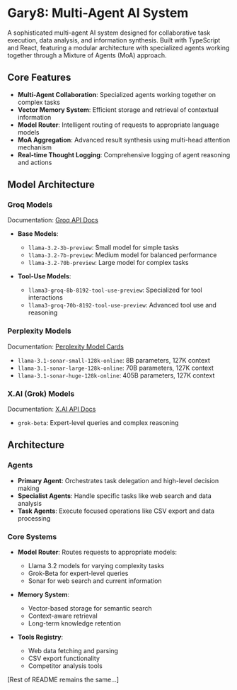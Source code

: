 # Gary8: Multi-Agent AI System

A sophisticated multi-agent AI system designed for collaborative task execution, data analysis, and information synthesis. Built with TypeScript and React, featuring a modular architecture with specialized agents working together through a Mixture of Agents (MoA) approach.

## Core Features

- **Multi-Agent Collaboration**: Specialized agents working together on complex tasks
- **Vector Memory System**: Efficient storage and retrieval of contextual information
- **Model Router**: Intelligent routing of requests to appropriate language models
- **MoA Aggregation**: Advanced result synthesis using multi-head attention mechanism
- **Real-time Thought Logging**: Comprehensive logging of agent reasoning and actions

## Model Architecture

### Groq Models
Documentation: [Groq API Docs](https://console.groq.com/docs/models)

- **Base Models**:
  - `llama-3.2-3b-preview`: Small model for simple tasks
  - `llama-3.2-7b-preview`: Medium model for balanced performance
  - `llama-3.2-70b-preview`: Large model for complex tasks

- **Tool-Use Models**:
  - `llama3-groq-8b-8192-tool-use-preview`: Specialized for tool interactions
  - `llama3-groq-70b-8192-tool-use-preview`: Advanced tool use and reasoning

### Perplexity Models
Documentation: [Perplexity Model Cards](https://docs.perplexity.ai/guides/model-cards)

- `llama-3.1-sonar-small-128k-online`: 8B parameters, 127K context
- `llama-3.1-sonar-large-128k-online`: 70B parameters, 127K context
- `llama-3.1-sonar-huge-128k-online`: 405B parameters, 127K context

### X.AI (Grok) Models
Documentation: [X.AI API Docs](https://docs.x.ai/api)

- `grok-beta`: Expert-level queries and complex reasoning

## Architecture

### Agents

- **Primary Agent**: Orchestrates task delegation and high-level decision making
- **Specialist Agents**: Handle specific tasks like web search and data analysis
- **Task Agents**: Execute focused operations like CSV export and data processing

### Core Systems

- **Model Router**: Routes requests to appropriate models:
  - Llama 3.2 models for varying complexity tasks
  - Grok-Beta for expert-level queries
  - Sonar for web search and current information

- **Memory System**:
  - Vector-based storage for semantic search
  - Context-aware retrieval
  - Long-term knowledge retention

- **Tools Registry**:
  - Web data fetching and parsing
  - CSV export functionality
  - Competitor analysis tools

[Rest of README remains the same...]
